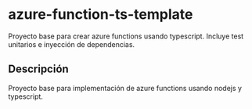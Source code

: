 # azure-function-ts-template
Proyecto base para crear azure functions usando typescript. Incluye test unitarios e inyección de dependencias. 

## Descripción
Proyecto base para implementación de azure functions usando nodejs y typescript.
